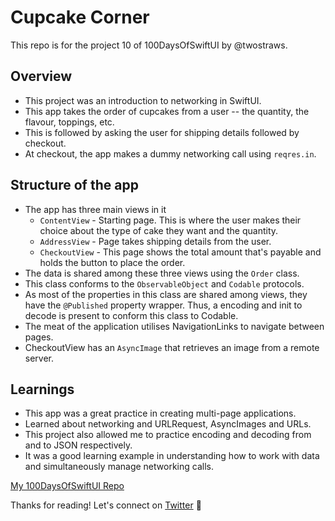 # Cupcake Corner

This repo is for the project 10 of 100DaysOfSwiftUI by @twostraws.

## Overview

- This project was an introduction to networking in SwiftUI.
- This app takes the order of cupcakes from a user -- the quantity, the flavour, toppings, etc.
- This is followed by asking the user for shipping details followed by checkout.
- At checkout, the app makes a dummy networking call using `reqres.in`.

## Structure of the app

- The app has three main views in it
  - `ContentView` - Starting page. This is where the user makes their choice about the type of cake they want and the quantity.
  - `AddressView` - Page takes shipping details from the user.
  - `CheckoutView` - This page shows the total amount that's payable and holds the button to place the order.
- The data is shared among these three views using the `Order` class.
- This class conforms to the `ObservableObject` and `Codable` protocols.
- As most of the properties in this class are shared among views, they have the `@Published` property wrapper. Thus, a encoding and init to decode is present to conform this class to Codable.
- The meat of the application utilises NavigationLinks to navigate between pages.
- CheckoutView has an `AsyncImage` that retrieves an image from a remote server.

## Learnings

- This app was a great practice in creating multi-page applications.
- Learned about networking and URLRequest, AsyncImages and URLs.
- This project also allowed me to practice encoding and decoding from and to JSON respectively.
- It was a good learning example in understanding how to work with data and simultaneously manage networking calls.

[My 100DaysOfSwiftUI Repo](https://github.com/SaurabhJamadagni/100DaysOfSwiftUI)

Thanks for reading! Let's connect on [Twitter](https://twitter.com/Saura6hJ) 👋